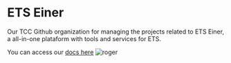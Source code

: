 # ETS Einer
Our TCC Github organization for managing the projects related to ETS Einer, a all-in-one plataform with tools and services for ETS.

You can access our [docs here](https://einer-docs.vercel.app/)
![roger](https://github.com/ets-einer/.github/assets/56888067/47debe3a-6421-450f-af3d-adc0b3cbe71a)
